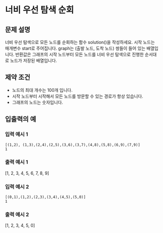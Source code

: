 # 너비 우선 탐색 순회

## 문제 설명

너비 우선 탐색으로 모든 노드를 순회하는 함수 solution()을 작성하세요. 시작 노드는 매개변수 start로 주어집니다. graph는 (출발 노드, 도착 노드) 쌍들이 들어 있는 배열입니다. 반환값은 그래프의 시작 노드부터 모든 노드를 너비 우선 탐색으로 진행한 순서대로 노드가 저장된 배열입니다.

## 제약 조건

- 노드의 최대 개수는 100개 입니다.
- 시작 노드부터 시작해서 모든 노드를 방문할 수 있는 경로가 항상 있습니다.
- 그래프의 노드는 숫자입니다.

## 입출력의 예

### 입력 예시 1

```
[(1,2), (1,3),(2,4),(2,5),(3,6),(3,7),(4,8),(5,8),(6,9),(7,9)]
1
```

### 출력 예시 1

[1, 2, 3, 4, 5, 6, 7, 8, 9]

### 입력 예시 2

```
[(0,1),(1,2),(2,3),(3,4),(4,5),(5,0)]
1
```

### 출력 예시 2

[1, 2, 3, 4, 5, 0]
